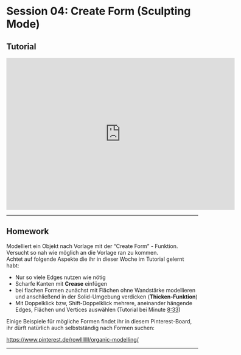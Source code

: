 # Session 04: Create Form (Sculpting Mode)
<html>
<script src="//cdn.jsdelivr.net/npm/docsify/lib/plugins/external-script.min.js"></script>
<script async defer src="//assets.pinterest.com/js/pinit.js"></script>
</html>

## Tutorial

<iframe width="600" height="400" src="https://youtube.com/embed/bATAm1ZuLjk" frameborder="0" allow="accelerometer; autoplay; clipboard-write; encrypted-media; gyroscope; picture-in-picture" allowfullscreen></iframe>

__________

## Homework

Modelliert ein Objekt nach Vorlage mit der “Create Form” - Funktion.  
Versucht so nah wie möglich an die Vorlage ran zu kommen.  
Achtet auf folgende Aspekte die ihr in dieser Woche im Tutorial gelernt habt:  

- Nur so viele Edges nutzen wie nötig
- Scharfe Kanten mit **Crease** einfügen
- bei flachen Formen zunächst mit Flächen ohne Wandstärke modellieren und anschließend in der Solid-Umgebung verdicken (**Thicken-Funktion**)
- Mit Doppelklick bzw, Shift-Doppelklick mehrere, aneinander hängende Edges, Flächen und Vertices auswählen (Tutorial bei Minute [8:33](https://www.youtube.com/watch?v=bATAm1ZuLjk&t=511s))

Einige Beispiele für mögliche Formen findet ihr in diesem Pinterest-Board, ihr dürft natürlich auch selbstständig nach Formen suchen: 

<a data-pin-do="embedBoard" data-pin-board-width="700" data-pin-scale-height="400" data-pin-scale-width="60" href="https://www.pinterest.de/rowlllllll/organic-modelling/"></a>

<https://www.pinterest.de/rowlllllll/organic-modelling/>

----------
